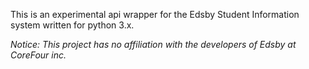 This is an experimental api wrapper for the Edsby Student Information system written for python 3.x.

*Notice: This project has no affiliation with the developers of Edsby at CoreFour inc.*
